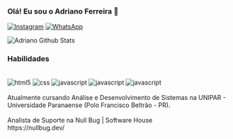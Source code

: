### Olá! Eu sou o Adriano Ferreira 👋

[![Instagram](https://img.shields.io/badge/Instagram-E4405F?style=for-the-badge&logo=instagram&logoColor=white)](https://instagram.com/adriano.hfs)
[![WhatsApp](https://img.shields.io/badge/WhatsApp-25D366?style=for-the-badge&logo=whatsapp&logoColor=white)](https://wa.me/5519933006668)

![Adriano Github Stats](https://github-readme-stats.vercel.app/api?username=condehfs&show_icons=true&theme=radical)

### Habilidades

<div style="display: inline_block"> <br>
         <img align="center" alt="html5" src="https://img.shields.io/badge/HTML5-E34F26?style=for-the-badge&logo=html5&logoColor=white">
         <img align="center" alt="css" src="https://img.shields.io/badge/CSS3-1572B6?style=for-the-badge&logo=css3&logoColor=white">
         <img align="center" alt="javascript" src="https://img.shields.io/badge/JavaScript-F7DF1E?style=for-the-badge&logo=javascript&logoColor=black">
         <img align="center" alt="javascript" src="https://img.shields.io/badge/PHP-777BB4?style=for-the-badge&logo=php&logoColor=white">
         <img align="center" alt="javascript" src="https://img.shields.io/badge/jQuery-0769AD?style=for-the-badge&logo=jquery&logoColor=white">
</div>
<br>
Atualmente cursando Análise e Desenvolvimento de Sistemas na UNIPAR - Universidade Paranaense (Polo Francisco Beltrão - PR). <br> <br>
Analista de Suporte na Null Bug | Software House <br>
https://nullbug.dev/
